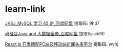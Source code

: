 # learn-link

[JKSJ_MySQL 学习 45 讲_百度网盘](https://pan.baidu.com/s/113JKfc6gm5waZ0Qipuo-oQ) 提取码: 9hd7


 
[尚硅谷Java and 大数据全套_百度网盘]( https://pan.baidu.com/s/1aJ03ChrK-55yryQSEowvdg) 提取码: ab90        



[React.js 开发适配PC端及移动端新闻头条平台](https://pan.baidu.com/s/1zmUImuEupKdPFNUtjdCrEg) 提取码: wvhj
